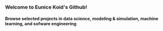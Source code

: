 ### Welcome to Eunice Koid's Github! 
#### Browse selected projects in data science, modeling & simulation, machine learning, and sofware engineering
